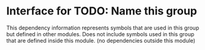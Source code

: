 
# Interface for TODO: Name this group
This dependency information represents symbols that are used in this group but defined in other modules.  Does not include symbols used in this group that are defined inside this module.
(no dependencies outside this module)
